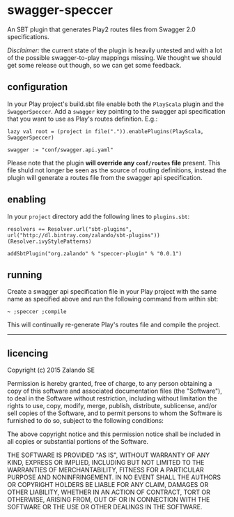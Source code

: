 # swagger-speccer

An SBT plugin that generates Play2 routes files from Swagger 2.0 specifications.

*Disclaimer:* the current state of the plugin is heavily untested and with a lot of the possible swagger-to-play mappings missing.  We thought we should get some release out though, so we can get some feedback.

## configuration

In your Play project's build.sbt file enable both the `PlayScala` plugin and the `SwaggerSpeccer`.  Add a `swagger` key pointing to the swagger api specification that you want to use as Play's routes definition. E.g.:
 
```
lazy val root = (project in file(".")).enablePlugins(PlayScala, SwaggerSpeccer)

swagger := "conf/swagger.api.yaml"
```

Please note that the plugin **will override any `conf/routes` file** present.  This file shuld not longer be seen as the source of routing definitions, instead the plugin will generate a routes file from the swagger api specification.

## enabling

In your `project` directory add the following lines to `plugins.sbt`:

```
resolvers += Resolver.url("sbt-plugins", url("http://dl.bintray.com/zalando/sbt-plugins"))(Resolver.ivyStylePatterns)

addSbtPlugin("org.zalando" % "speccer-plugin" % "0.0.1")
```

## running

Create a swagger api specification file in your Play project with the same name as specified above and run the following command from within sbt:
 
```
~ ;speccer ;compile
```

This will continually re-generate Play's routes file and compile the project.

---

## licencing

Copyright (c) 2015 Zalando SE

Permission is hereby granted, free of charge, to any person obtaining a copy
of this software and associated documentation files (the "Software"), to deal
in the Software without restriction, including without limitation the rights
to use, copy, modify, merge, publish, distribute, sublicense, and/or sell
copies of the Software, and to permit persons to whom the Software is
furnished to do so, subject to the following conditions:

The above copyright notice and this permission notice shall be included in all
copies or substantial portions of the Software.

THE SOFTWARE IS PROVIDED "AS IS", WITHOUT WARRANTY OF ANY KIND, EXPRESS OR
IMPLIED, INCLUDING BUT NOT LIMITED TO THE WARRANTIES OF MERCHANTABILITY,
FITNESS FOR A PARTICULAR PURPOSE AND NONINFRINGEMENT. IN NO EVENT SHALL THE
AUTHORS OR COPYRIGHT HOLDERS BE LIABLE FOR ANY CLAIM, DAMAGES OR OTHER
LIABILITY, WHETHER IN AN ACTION OF CONTRACT, TORT OR OTHERWISE, ARISING FROM,
OUT OF OR IN CONNECTION WITH THE SOFTWARE OR THE USE OR OTHER DEALINGS IN THE
SOFTWARE.


